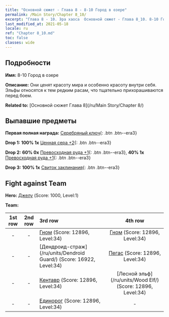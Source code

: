 ```yaml
---
title: "Основной сюжет - Глава 8 - 8-10 Город в озере"
permalink: /Main Story/Chapter 8_10/
excerpt: "Глава 8 - 10. Эра хаоса  Основной сюжет - Глава 8_10. 8-10 Город в озере"
last_modified_at: 2021-05-18
locale: ru
ref: "Chapter 8_10.md"
toc: false
classes: wide
---
```


## Подробности

 **Имя:** 8-10 Город в озере

 **Описание:** Они ценят красоту мира и особенно красоту внутри себя. Эльфы относятся к тем редким расам, что тщательно прихорашиваются перед боем.

 **Related to:** [Основной сюжет Глава 8](/ru/Main Story/Chapter 8/)

## Выпавшие предметы

 **Первая полная награда:** [Серебряный ключ](/ItemsRU/con_693/){: .btn .btn--era3}

 **Drop 1:** **100% 1x** [Ценная сера +2](/ItemsRU/mat_29/){: .btn .btn--era3}

 **Drop 2:** **60% 0x** [Превосходная руда +1](/ItemsRU/mat_19/){: .btn .btn--era3}, **40% 1x** [Превосходная руда +1](/ItemsRU/mat_19/){: .btn .btn--era3}

 **Drop 3:** **100% 1x** [Свиток заклинания](/ItemsRU/con_694/){: .btn .btn--era3}


## Fight against Team
 **Hero:** [Джелу](/ru/heroes/Gelu/) (Score: 1000, Level:1)

 **Team:**


  | 1st row | 2nd row | 3rd row | 4th row |
  |:----:|:----:|:----|:----:|
  | - | - | [Гном](/ru/units/Dwarf/) (Score: 12896, Level:34)  | [Гном](/ru/units/Dwarf/) (Score: 12896, Level:34)  |
  | - | - | [Дендроид-страж](/ru/units/Dendroid Guard/) (Score: 16922, Level:34)  | [Пегас](/ru/units/Pegasus/) (Score: 12896, Level:34)  |
  | - | - | [Кентавр](/ru/units/Centaur/) (Score: 12896, Level:34)  | [Лесной эльф](/ru/units/Wood Elf/) (Score: 12896, Level:34)  |
  | - | - | [Единорог](/ru/units/Unicorn/) (Score: 12896, Level:34)  | - |


